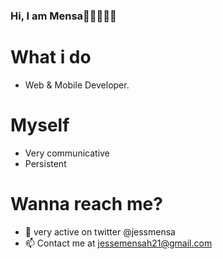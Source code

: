 ### Hi, I am Mensa👋🇬🇭🇬🇧

# What i do
- Web & Mobile Developer. 
# Myself
- Very communicative 
- Persistent 
# Wanna reach me? 
- 💬 very active on twitter @jessmensa
- 📫 Contact me at jessemensah21@gmail.com


